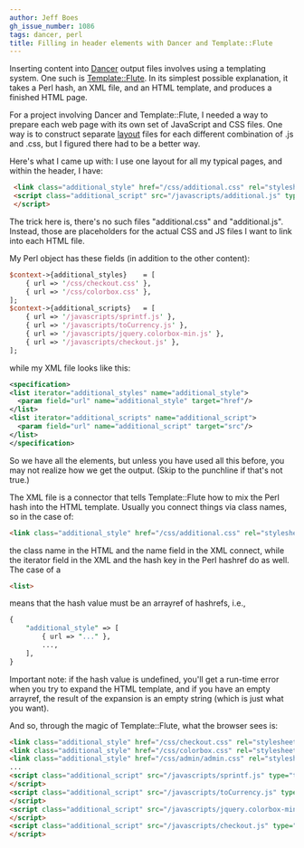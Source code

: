 ```yaml
---
author: Jeff Boes
gh_issue_number: 1086
tags: dancer, perl
title: Filling in header elements with Dancer and Template::Flute
---
```


Inserting content into [Dancer](http://perldancer.org/) output files involves using a templating system. One such is [Template::Flute](http://search.cpan.org/~hornburg/Template-Flute-0.0160/lib/Template/Flute.pm). In its simplest possible explanation, it takes a Perl hash, an XML file, and an HTML template, and produces a finished HTML page.

For a project involving Dancer and Template::Flute, I needed a way to prepare each web page with its own set of JavaScript and CSS files. One way is to construct separate [layout](https://www.blogger.com/blogger.g?blogID=7997313029981170997#) files for each different combination of .js and .css, but I figured there had to be a better way.

Here's what I came up with: I use one layout for all my typical pages, and within the header, I have:

```html
 <link class="additional_style" href="/css/additional.css" rel="stylesheet" type="text/css"/>
 <script class="additional_script" src="/javascripts/additional.js" type="text/javascript">
 </script>
```

The trick here is, there's no such files "additional.css" and "additional.js". Instead, those are placeholders for the actual CSS and JS files I want to link into each HTML file.

My Perl object has these fields (in addition to the other content):

```perl
$context->{additional_styles}    = [
	{ url => '/css/checkout.css' },
	{ url => '/css/colorbox.css' },
];
$context->{additional_scripts}   = [
	{ url => '/javascripts/sprintf.js' },
	{ url => '/javascripts/toCurrency.js' },
	{ url => '/javascripts/jquery.colorbox-min.js' },
	{ url => '/javascripts/checkout.js' },
];
```

while my XML file looks like this:

```xml
<specification>
<list iterator="additional_styles" name="additional_style">
  <param field="url" name="additional_style" target="href"/>
</list>
<list iterator="additional_scripts" name="additional_script">
  <param field="url" name="additional_script" target="src"/>
</list>
</specification>
```

So we have all the elements, but unless you have used all this before, you may not realize how we get the output. (Skip to the punchline if that's not true.)

The XML file is a connector that tells Template::Flute how to mix the Perl hash into the HTML template. Usually you connect things via class names, so in the case of:

```html
<link class="additional_style" href="/css/additional.css" rel="stylesheet" type="text/css"/>
```

the class name in the HTML and the name field in the XML connect, while the iterator field in the XML and the hash key in the Perl hashref do as well. The case of a

```html
<list>
```

means that the hash value must be an arrayref of hashrefs, i.e.,

```perl
{
	"additional_style" => [
		{ url => "..." },
		...,
	],
}
```

Important note: if the hash value is undefined, you'll get a run-time error when you try to expand the HTML template, and if you have an empty arrayref, the result of the expansion is an empty string (which is just what you want).

And so, through the magic of Template::Flute, what the browser sees is:

```html
<link class="additional_style" href="/css/checkout.css" rel="stylesheet" type="text/css"/>
<link class="additional_style" href="/css/colorbox.css" rel="stylesheet" type="text/css"/>
<link class="additional_style" href="/css/admin/admin.css" rel="stylesheet" type="text/css"/>...
...
<script class="additional_script" src="/javascripts/sprintf.js" type="text/javascript">
</script>
<script class="additional_script" src="/javascripts/toCurrency.js" type="text/javascript">
</script>
<script class="additional_script" src="/javascripts/jquery.colorbox-min.js" type="text/javascript">
</script>
<script class="additional_script" src="/javascripts/checkout.js" type="text/javascript">
</script>
```

